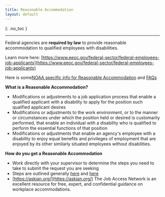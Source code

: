 ```yaml
---
title: Reasonable Accommodation
layout: default
---
```


{: .no_toc }

---
Federal agencies are **required by law** to provide reasonable accommodation to qualified employees with disabilities.

Learn more here: [https://www.eeoc.gov/federal-sector/federal-employees-job-applicants](https://www.eeoc.gov/federal-sector/federal-employees-job-applicants)

Here is some[NOAA specific info for Reasonable Accommodation](https://sites.google.com/noaa.gov/ohcs/employee-resources/work-life-resources/work-life-programs/reasonable-accommodations?authuser=1) and [FAQs](https://drive.google.com/file/d/1Wb2UDnQIn9dQiSmaqOQQnKYa_Syy0dpD/view?usp=sharing&authuser=1)

**What is a Reasonable Accommodation?**

- Modifications or adjustments to a job application process that enable a qualified applicant with a disability to apply for the position such qualified applicant desires
- Modifications or adjustments to the work environment, or to the manner or circumstances under which the position held or desired is customarily performed, that enable an individual with a disability who is qualified to perform the essential functions of that position
- Modifications or adjustments that enable an agency's employee with a disability to enjoy equal benefits and privileges of employment that are enjoyed by its other similarly situated employees without disabilities.

**How do you get a Reasonable Accommodation**

- Work directly with your supervisor to determine the steps you need to take to submit the request you are seeking
- Steps are outlined generally [here](https://www.noaa.gov/organization/human-capital/reasonable-accommodation) and [here](https://sites.google.com/noaa.gov/ohcs/employee-resources/work-life-resources/work-life-programs/reasonable-accommodations?pli=1&authuser=1)
- [https://askjan.org/](https://askjan.org/) The Job Access Network is an excellent resource for free, expert, and confidential guidance on workplace accommodations.